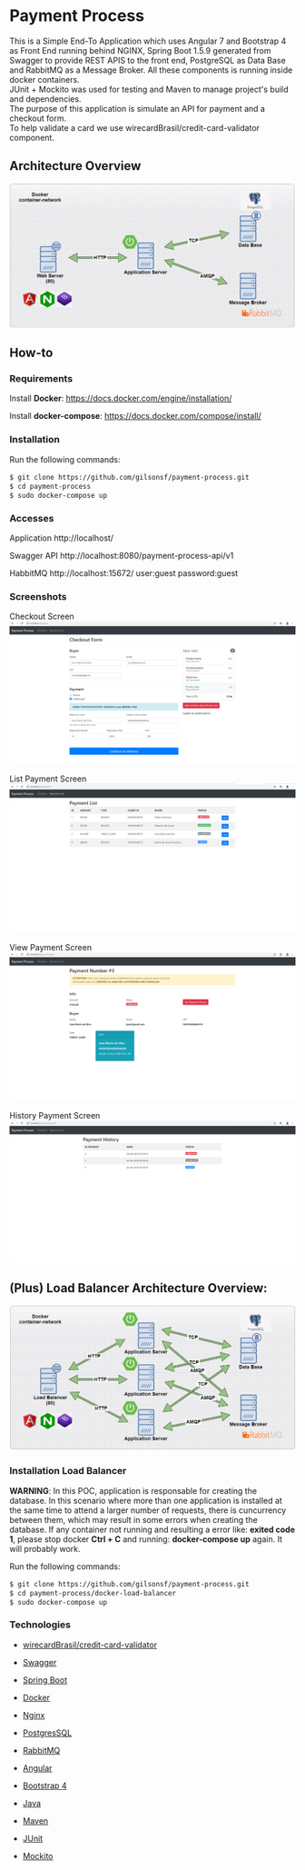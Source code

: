 # Payment Process

This is a Simple End-To Application which uses Angular 7 and Bootstrap 4 as Front End running behind NGINX, Spring Boot 1.5.9 generated from Swagger to provide REST APIS to the front end, PostgreSQL as Data Base and RabbitMQ as a Message Broker. All these components is running inside docker containers.
<br>
JUnit + Mockito was used for testing and Maven to manage project's build and dependencies.
<br>
The purpose of this application is simulate an API for payment and a checkout form.
<br>
To help validate a card we use wirecardBrasil/credit-card-validator component.

## Architecture Overview

![](img/docker-architecture.png)

## How-to

### Requirements

Install <b>Docker</b>: https://docs.docker.com/engine/installation/

Install <b>docker-compose</b>: https://docs.docker.com/compose/install/

### Installation

Run the following commands:
  
```
$ git clone https://github.com/gilsonsf/payment-process.git
$ cd payment-process
$ sudo docker-compose up
```

### Accesses

Application http://localhost/ 

Swagger API http://localhost:8080/payment-process-api/v1

HabbitMQ http://localhost:15672/ user:guest password:guest

### Screenshots

Checkout Screen ![view](img/checkout.png)

List Payment Screen ![view](img/payment-list.png)

View Payment Screen ![view](img/payment-view.png)

History Payment Screen ![view](img/payment-history.png)

## (Plus) Load Balancer Architecture Overview:

![](img/docker-architecture-load-balancer.png)

### Installation Load Balancer

**WARNING**: In this POC, application is responsable for creating the database.
In this scenario where more than one application is installed at the same time to attend a larger number of requests, there is cuncurrency between them, which may result in some errors when creating the database.
If any container not running and resulting a error like: **exited code 1**, please stop docker **Ctrl + C** and running: **docker-compose up** again.
It will probably work.


Run the following commands:
  
```
$ git clone https://github.com/gilsonsf/payment-process.git
$ cd payment-process/docker-load-balancer
$ sudo docker-compose up
```

### Technologies

- [wirecardBrasil/credit-card-validator](https://github.com/wirecardBrasil/credit-card-validator)

- [Swagger](https://swagger.io/)

- [Spring Boot](https://spring.io/projects/spring-boot)

- [Docker](https://www.docker.com/)

- [Nginx](https://www.nginx.com/)

- [PostgresSQL](https://www.postgresql.org/)

- [RabbitMQ](https://www.rabbitmq.com/)

- [Angular](https://angular.io/)

- [Bootstrap 4](https://getbootstrap.com.br/docs/4.1/getting-started/introduction/)

- [Java](www.java.com)

- [Maven](https://maven.apache.org/)

- [JUnit](https://junit.org/)

- [Mockito](https://site.mockito.org/)




